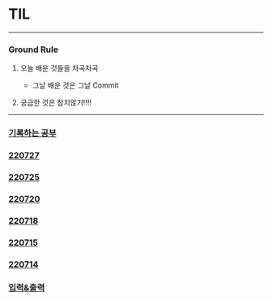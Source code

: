 # TIL

---

### Ground Rule

1. 오늘 배운 것들을 차곡차곡
   - 그날 배운 것은 그날 Commit

2. 궁금한 것은 참치않기!!!!


---
### [기록하는 공부](그때마다%20기록하는%20공부.md)

### [220727](220727.md)

### [220725](220725.md)

### [220720](220720.md)

### [220718](220718.md)

### [220715](220715.md)

### [220714](220714.md)

### [입력&출력](입출력.md)